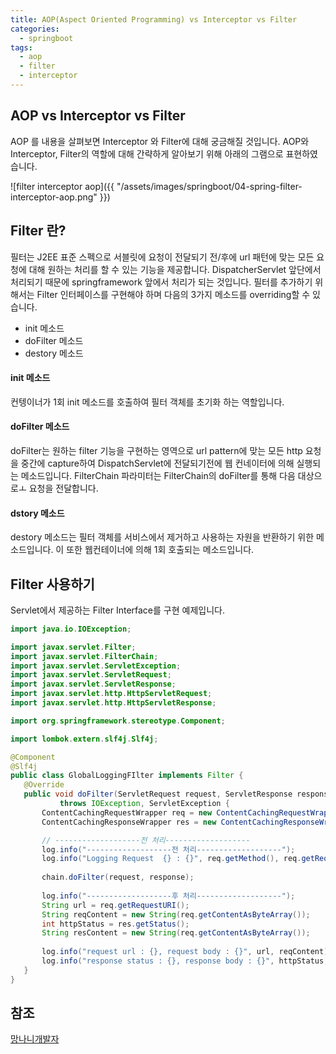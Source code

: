 ```yaml
---
title: AOP(Aspect Oriented Programming) vs Interceptor vs Filter
categories:
  - springboot
tags: 
  - aop
  - filter
  - interceptor
---
```


## AOP vs Interceptor vs Filter
AOP 를 내용을 살펴보면 Interceptor 와 Filter에 대해 궁금해질 것입니다. 
AOP와 Interceptor, Filter의 역할에 대해 간략하게 알아보기 위해 아래의 그램으로 표현하였습니다.

![filter interceptor aop]({{ "/assets/images/springboot/04-spring-filter-interceptor-aop.png" }})

## Filter 란?
필터는 J2EE 표준 스펙으로 서블릿에 요청이 전달되기 전/후에 url 패턴에 맞는 모든 요청에 대해 원하는 처리를 할 수 있는 기능을 제공합니다. DispatcherServlet 앞단에서 처리되기 때문에 springframework 앞에서 처리가 되는 것입니다. 
필터를 추가하기 위해서는 Filter 인터페이스를 구현해야 하며 다음의 3가지 메소드를 overriding할 수 있습니다.

- init 메소드
- doFilter 메소드 
- destory 메소드 
  
#### init 메소드 
컨텡이너가 1회 init 메소드를 호출하여 필터 객체를 초기화 하는 역할입니다.

#### doFilter 메소드 
doFilter는 원하는 filter 기능을 구현하는 영역으로 url pattern에 맞는 모든 http 요청을 중간에 capture하여 DispatchServlet에 전달되기전에 웹 컨네이터에 의해 실행되는 메소드입니다.
FilterChain 파라미터는 FilterChain의 doFilter를 통해 다음 대상으로ㅗ 요청을 전달합니다.

#### dstory 메소드 
destory 메소드는 필터 객체를 서비스에서 제거하고 사용하는 자원을 반환하기 위한 메소드입니다. 이 또한 웹컨테이너에 의해 1회 호출되는 메소드입니다.  

## Filter 사용하기
Servlet에서 제공하는 Filter Interface를 구현 예제입니다.  
 ```java
 import java.io.IOException;

import javax.servlet.Filter;
import javax.servlet.FilterChain;
import javax.servlet.ServletException;
import javax.servlet.ServletRequest;
import javax.servlet.ServletResponse;
import javax.servlet.http.HttpServletRequest;
import javax.servlet.http.HttpServletResponse;

import org.springframework.stereotype.Component;

import lombok.extern.slf4j.Slf4j;

@Component
@Slf4j
public class GlobalLoggingFIlter implements Filter {
	@Override
	public void doFilter(ServletRequest request, ServletResponse response, FilterChain chain)
			throws IOException, ServletException {
        ContentCachingRequestWrapper req = new ContentCachingRequestWrapper((HttpServletRequest) request);
        ContentCachingResponseWrapper res = new ContentCachingResponseWrapper((HttpServletResponse) response);

        // -------------------전 처리-------------------
        log.info("-------------------전 처리-------------------");
        log.info("Logging Request  {} : {}", req.getMethod(), req.getRequestURI());
        
        chain.doFilter(request, response);
        
        log.info("-------------------후 처리-------------------");
        String url = req.getRequestURI();
        String reqContent = new String(req.getContentAsByteArray());      
        int httpStatus = res.getStatus();
        String resContent = new String(req.getContentAsByteArray());
        
        log.info("request url : {}, request body : {}", url, reqContent);  
        log.info("response status : {}, response body : {}", httpStatus, resContent);
	}
}
```

## 참조 
  [망나니개발자](https://mangkyu.tistory.com/173)